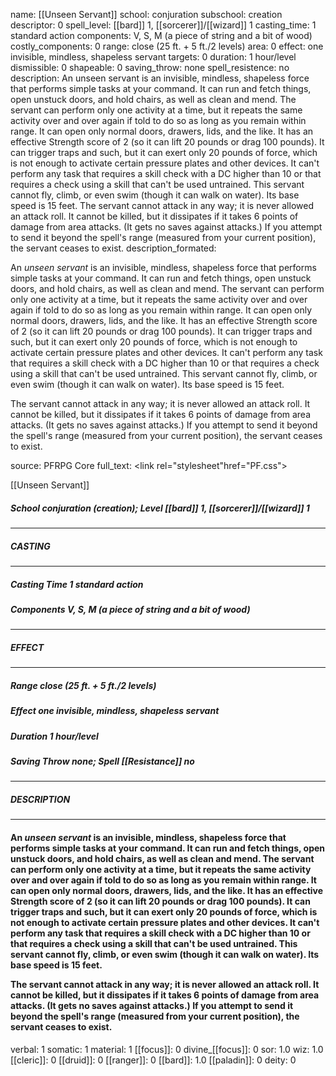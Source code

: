 name: [[Unseen Servant]]
school: conjuration
subschool: creation
descriptor: 0
spell_level: [[bard]] 1, [[sorcerer]]/[[wizard]] 1
casting_time: 1 standard action
components: V, S, M (a piece of string and a bit of wood)
costly_components: 0
range: close (25 ft. + 5 ft./2 levels)
area: 0
effect: one invisible, mindless, shapeless servant
targets: 0
duration: 1 hour/level
dismissible: 0
shapeable: 0
saving_throw: none
spell_resistence: no
description: An unseen servant is an invisible, mindless, shapeless force that performs simple tasks at your command. It can run and fetch things, open unstuck doors, and hold chairs, as well as clean and mend. The servant can perform only one activity at a time, but it repeats the same activity over and over again if told to do so as long as you remain within range. It can open only normal doors, drawers, lids, and the like. It has an effective Strength score of 2 (so it can lift 20 pounds or drag 100 pounds). It can trigger traps and such, but it can exert only 20 pounds of force, which is not enough to activate certain pressure plates and other devices. It can't perform any task that requires a skill check with a DC higher than 10 or that requires a check using a skill that can't be used untrained. This servant cannot fly, climb, or even swim (though it can walk on water). Its base speed is 15 feet.  The servant cannot attack in any way; it is never allowed an attack roll. It cannot be killed, but it dissipates if it takes 6 points of damage from area attacks. (It gets no saves against attacks.) If you attempt to send it beyond the spell's range (measured from your current position), the servant ceases to exist.
description_formated: <p>An <i>unseen servant</i> is an invisible, mindless, shapeless force that performs simple tasks at your command. It can run and fetch things, open unstuck doors, and hold chairs, as well as clean and mend. The servant can perform only one activity at a time, but it repeats the same activity over and over again if told to do so as long as you remain within range. It can open only normal doors, drawers, lids, and the like. It has an effective Strength score of 2 (so it can lift 20 pounds or drag 100 pounds). It can trigger traps and such, but it can exert only 20 pounds of force, which is not enough to activate certain pressure plates and other devices. It can't perform any task that requires a skill check with a DC higher than 10 or that requires a check using a skill that can't be used untrained. This servant cannot fly, climb, or even swim (though it can walk on water). Its base speed is 15 feet.</p><p>The servant cannot attack in any way; it is never allowed an attack roll. It cannot be killed, but it dissipates if it takes 6 points of damage from area attacks. (It gets no saves against attacks.) If you attempt to send it beyond the spell's range (measured from your current position), the servant ceases to exist.</p>
source: PFRPG Core
full_text: <link rel="stylesheet"href="PF.css"><div class="heading"><p class="alignleft">[[Unseen Servant]]</p><div style="clear: both;"></div></div><div><h5><b>School </b>conjuration (creation); <b>Level </b>[[bard]] 1, [[sorcerer]]/[[wizard]] 1</h5></div><hr/><div><h5><b>CASTING</b></h5></div><hr/><div><h5><b>Casting Time </b>1 standard action</h5><h5><b>Components </b>V, S, M (a piece of string and a bit of wood)</h5></div><hr/><div><h5><b>EFFECT</b></h5></div><hr/><div><h5><b>Range </b>close (25 ft. + 5 ft./2 levels)</h5><h5><b>Effect </b>one invisible, mindless, shapeless servant</h5><h5><b>Duration </b>1 hour/level</h5><h5><b>Saving Throw </b>none; <b>Spell [[Resistance]] </b>no</h5></div><hr/><div><h5><b>DESCRIPTION</b></h5></div><hr/><div><h4><p>An <i>unseen servant</i> is an invisible, mindless, shapeless force that performs simple tasks at your command. It can run and fetch things, open unstuck doors, and hold chairs, as well as clean and mend. The servant can perform only one activity at a time, but it repeats the same activity over and over again if told to do so as long as you remain within range. It can open only normal doors, drawers, lids, and the like. It has an effective Strength score of 2 (so it can lift 20 pounds or drag 100 pounds). It can trigger traps and such, but it can exert only 20 pounds of force, which is not enough to activate certain pressure plates and other devices. It can't perform any task that requires a skill check with a DC higher than 10 or that requires a check using a skill that can't be used untrained. This servant cannot fly, climb, or even swim (though it can walk on water). Its base speed is 15 feet.</p><p>The servant cannot attack in any way; it is never allowed an attack roll. It cannot be killed, but it dissipates if it takes 6 points of damage from area attacks. (It gets no saves against attacks.) If you attempt to send it beyond the spell's range (measured from your current position), the servant ceases to exist.</p></h4></div>
verbal: 1
somatic: 1
material: 1
[[focus]]: 0
divine_[[focus]]: 0
sor: 1.0
wiz: 1.0
[[cleric]]: 0
[[druid]]: 0
[[ranger]]: 0
[[bard]]: 1.0
[[paladin]]: 0
deity: 0
